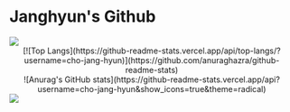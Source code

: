 # Janghyun's Github

<img src="https://capsule-render.vercel.app/api?type=waving&color=BDBDC8&height=150&section=header" />

<div align=center>
[![Top Langs](https://github-readme-stats.vercel.app/api/top-langs/?username=cho-jang-hyun)](https://github.com/anuraghazra/github-readme-stats)
</div>

<div align=center>
![Anurag's GitHub stats](https://github-readme-stats.vercel.app/api?username=cho-jang-hyun&show_icons=true&theme=radical)
</div>

<img src="https://capsule-render.vercel.app/api?type=waving&color=BDBDC8&height=150&section=footer" />
